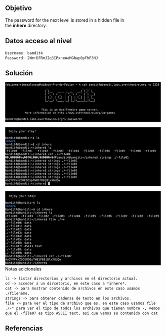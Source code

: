 ## Objetivo
The password for the next level is stored in a hidden file in the **inhere** directory.
## Datos  acceso al nivel
```
Username: bandit4
Password: 2WmrDFRmJIq3IPxneAaMGhap0pFhF3NJ
```
## Solución
![RetoBandit4](../imagenes/Bandit4(1).png)

![RetoBandit4](../imagenes/Bandit4(2).png)

![RetoBandit4](../imagenes/Bandit4(3).png)Notas adicionales
```
ls -> listar directorios y archivos en el directorio actual.
cd -> acceder a un dircetorio, en este caso a *inhere*.
cat -> para mostrar contenido de archivos en este caso usamos ./filename.
strings -> para obtener cadenas de texto en los archivos.
file -> para ver el tipo de archivo que es, en este caso usamos file ./-* para ver el tipo de todos los archivos que tienen nombre -, vemos que el -file07 es tipo ASCII text, asi que vemos su contenido con cat 
```
## Referencias
